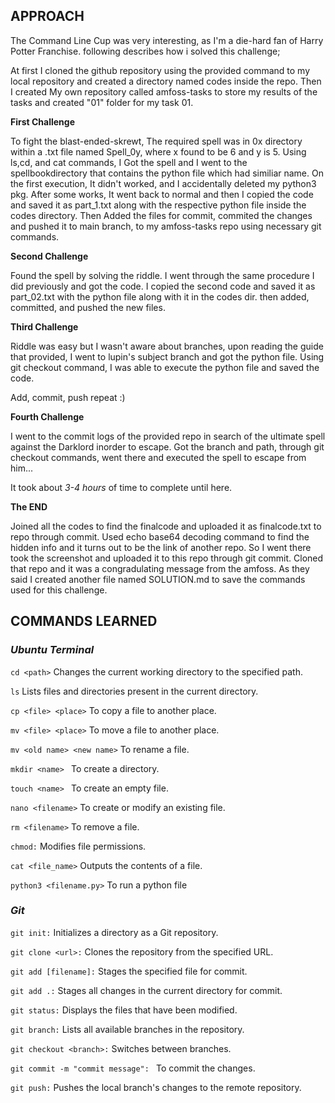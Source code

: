 ## APPROACH
The Command Line Cup was very interesting, as I'm a die-hard fan of Harry Potter Franchise. following describes how i solved this challenge;

At first I cloned the github repository using the provided command to my local repository and created a directory named codes inside the repo.
Then I created My own repository called amfoss-tasks to store my results of the tasks and created "01" folder for my task 01.

**First Challenge**

To fight the blast-ended-skrewt, The required spell was in 0x directory within a .txt file named Spell_0y, where x found to be 6 and y is 5.
Using ls,cd, and cat commands, I Got the spell and I went to the spellbookdirectory that contains the python file which had similiar name. On the first execution, It didn't worked, and I accidentally deleted my python3 pkg. After some works, It went back to normal and then
I copied the code and saved it as part_1.txt along with the respective python file inside the codes directory.
Then Added the files for commit, commited the changes and pushed it to main branch, to my amfoss-tasks repo using necessary git commands.

**Second Challenge**

Found the spell by solving the riddle. I went through the same procedure I did previously and got the code.
I copied the second code and saved it as part_02.txt with the python file along with it in the codes dir.
then added, committed, and pushed the new files.

**Third Challenge**

Riddle was easy but I wasn't aware about branches, upon reading the guide that provided, I went to lupin's subject branch and got the python file. Using git checkout command, I was able to execute the python file
and saved the code.

Add, commit, push repeat :)

**Fourth Challenge**

I went to the commit logs of the provided repo in search of the ultimate spell against the Darklord inorder to escape.
Got the branch and path, through git checkout commands, went there and executed the spell to escape from him...

It took about *3-4 hours* of time to complete until here.

**The END**

Joined all the codes to find the finalcode and uploaded it as finalcode.txt to repo through commit.
Used echo base64 decoding command to find the hidden info and it turns out to be the link of another repo. So I went there took the screenshot and uploaded it to this repo through git commit.
Cloned that repo and it was a congradulating message from the amfoss. As they said I created another file named SOLUTION.md to save the commands used for this challenge.

## COMMANDS LEARNED

### *Ubuntu Terminal*

``cd <path>`` Changes the current working directory to the specified path.

``ls`` Lists files and directories present in the current directory.

``cp <file> <place>`` To copy a file to another place.

``mv <file> <place>`` To move a file to another place.

``mv <old name> <new name>`` To rename a file.

``mkdir <name> `` To create a directory.

``touch <name> `` To create an empty file.

``nano <filename>`` To create or modify an existing file.

``rm <filename>`` To remove a file.

``chmod:`` Modifies file permissions.

``cat <file_name>`` Outputs the contents of a file.

``python3 <filename.py>`` To run a python file

### *Git*

``git init:`` Initializes a directory as a Git repository.

``git clone <url>:`` Clones the repository from the specified URL.

``git add [filename]:`` Stages the specified file for commit.

``git add .:`` Stages all changes in the current directory for commit.

``git status:`` Displays the files that have been modified.

``git branch:`` Lists all available branches in the repository.

``git checkout <branch>:`` Switches between branches.

``git commit -m "commit message": `` To commit the changes.

``git push:`` Pushes the local branch's changes to the remote repository.
